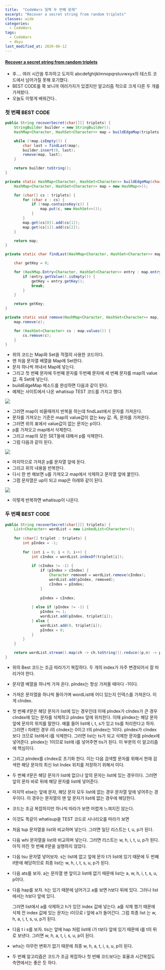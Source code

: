 ```yaml
---
title:  "CodeWars 일백 두 번째 문제"
excerpt: "Recover a secret string from random triplets"
classes: wide
categories:
  - CodeWars
tags:
  - CodeWars
  - 4kyu
last_modified_at: 2020-06-12
---
```


#### [Recover a secret string from random triplets](https://www.codewars.com/kata/53f40dff5f9d31b813000774)



* 후.... 여러 시간을 투자하고 도저히 abcdefghijklmnopqrstuvwxyx의 테스트 코드에서 넘어가질 못해 포기했다.
* BEST CODE를 쭉 보니까 여러가지가 있겠지만 알고리즘 적으로 크게 다른 두 개를 가져왔다. 
* 오늘도 이렇게 배워간다..





### 첫 번째 BEST CODE

```java
public String recoverSecret(char[][] triplets) {
    StringBuilder builder = new StringBuilder();
    HashMap<Character, HashSet<Character>> map = buildEdgeMap(triplets);

    while (!map.isEmpty()) {
        char last = findLast(map);
        builder.insert(0, last);
        remove(map, last);
    }

    return builder.toString();
}

private static HashMap<Character, HashSet<Character>> buildEdgeMap(char[][] triplets) {
    HashMap<Character, HashSet<Character>> map = new HashMap<>();

    for (char[] cs : triplets) {
        for (char c : cs) {
            if (!map.containsKey(c)) {
                map.put(c, new HashSet<>());
            }
        }
        map.get(cs[0]).add(cs[1]);
        map.get(cs[1]).add(cs[2]);
    }

    return map;
}

private static char findLast(HashMap<Character, HashSet<Character>> map) {

    char getKey = 0;

    for (HashMap.Entry<Character, HashSet<Character>> entry : map.entrySet()) {
        if (entry.getValue().isEmpty()) {
            getKey = entry.getKey();
            break;
        }
    }

    return getKey;
}

private static void remove(HashMap<Character, HashSet<Character>> map, Character c) {
    map.remove(c);

    for (HashSet<Character> cs : map.values()) {
        cs.remove(c);
    }
}
```

* 위의 코드는 Map와 Set을 적절히 사용한 코드이다.
* 맨 처음 문자열 배열을 Map에 Set한다. 
* 문자 하나씩 꺼내서 Map에 넣는다.
* 그리고 첫 번째 문자에 두번째 문자를 두번째 문자에 세 번째 문자를 map의 value값. 즉 Set에 넣는다.
* buildEdgeMap 메소드를 완성하면 다음과 같이 된다.
* 예제는 사이트에서 나온 whatisup TEST 코드를 가지고 했다.

![]({{site.url}}/assets/images/codewar01.PNG)

* 그러면 map이 비울때까지 반복을 하는데 findLast에서 문자를 가져온다.
* 문자를 가져오는 기준은 map의 value값이 없는 key 값. 즉, 문자를 가져온다.
* 그러면 위의 표에서 value값이 없는 문자는 p이다.
* p를 가져오고 map에서 삭제한다.
* 그리고 map의 모든 SET들에 대해서 p를 삭제한다.
* 그럼 다음과 같이 된다.

![]({{site.url}}/assets/images/codewar02.PNG)

* 마지막으로 가져온 p를 문자열 앞에 둔다.
* 그리고 위의 내용을 반복한다.
* 다시 한 번 해보면 u를 가져오고 map에서 삭제하고 문자열 앞에 붙인다.
* 그럼 문자열은 up이 되고 map은 아래와 같이 된다.

![]({{site.url}}/assets/images/codewar03.PNG)

* 이렇게 반복하면 whatisup이 나온다.



### 두 번째 BEST CODE

```java
public String recoverSecret(char[][] triplets) {
    List<Character> wordList = new LinkedList<Character>();
    
    for (char[] triplet : triplets) {
        int pIndex = -1;
        
        for (int i = 0; i < 3; i++) {
            int cIndex = wordList.indexOf(triplet[i]);
            
            if (cIndex != -1) {
                if (pIndex > cIndex) {
                    Character removed = wordList.remove(cIndex);
                    wordList.add(pIndex, removed);
                    cIndex = pIndex;
                }
                
                pIndex = cIndex;
            
            } else if (pIndex != -1) {
                pIndex += 1;
                wordList.add(pIndex, triplet[i]);
            } else {
                wordList.add(0, triplet[i]);
                pIndex = 0;
            }
        }
    }

    return wordList.stream().map(ch -> ch.toString()).reduce((p,n) -> p + n).get();
}
```

* 위의 Best 코드는 조금 따라가기 복잡하다. 두 개의 index가 자주 변경되어서 잘 따라가야 한다.

* 문자열 배열을 하나씩 가져 온다. pIndex는 항상 가져올 때마다 -1이다.

* 가져온 문자열을 하나씩 돌아가며 wordList에 어디 있는지 인덱스를 가져온다. 이게 cIndex.

* 첫 번째 if문은 해당 문자가 list에 있는 경우인데 이때 pIndex가 cIndex가 큰 경우 cIndex에 있는 문자를 삭제하고 pIndex 앞에 위치한다. 이때 pIndex는 해당 문자 앞에 문자의 위치를 말한다. 예를 들어 list에 i, t, s가 있고 tis를 처리한다고 하자. 그러면 i 차례인 경우 i의 cIndex는 0이고 t의 pIndex는 1이다. pIndex가 cIndex보다 크므로 list에서 i를 삭제한다. 그러면 list는 ts가 되고 삭제한 문자를 pIndex에 넣어준다. pIndex는 1이므로 list에 i를 넣어주면 tis가 된다. 이 부분의 이 알고리즘에 핵심이다.

* 그리고 pIndex를 cIndex로 초기화 한다. 이는 다음 검색할 문자를 위해서 현재 검색한 해당 문자의 최신 list Index 위치를 저장하기 위해서 이다.

* 두 번째 if문은 해당 문자가 list에 없으나 앞의 문자는 list에 있는 경우이다. 그러면 앞의 문자 바로 뒤에 해당 문자를 list에 넣어준다.

* 마지막 else는 앞에 문자, 해당 문자 모두 list에 없는 경우 문자열 앞에 넣어주는 경우이다. 이 경우는 문자열의 맨 앞 문자가 list에 없는 경우에 해당한다.

* 코드는 조금 복잡하지만 하나씩 따라가 보면 어렵게 느껴지진 않는다.

* 이것도 똑같이 whatisup을 TEST 코드로 시나리오를 따라가 보면

* 처음 tup 문자열을 list와 비교하며 넣는다. 그러면 일단 리스트는 t, u, p가 된다.

* 다음 whi 문자열을 list와 비교하며 넣는다. 그러면 리스트는 w, h, i, t, u, p가 된다. 아직 까진 첫 번째 if문을 실행하지 않았다.

* 다음 tsu 문자열 넣어보자. s는 list에 없고 앞에 문자 t가 list에 있기 때문에 두 번째 if문에 해당하므로 최종 list는 w, h, i, t, s, u, p가 된다.

* 다음 ats를 보자. a는 문자열 맨 앞이고 list에 없기 때문에 list는 a, w, h, i, t, s, u, p이다.

* 다음 hap를 보자. h는 있기 때문에 넘어가고 a를 보면 h보다 뒤에 있다. 그러나 list에서는 h보다 앞에 있다.

  그러면 list에서 a를 삭제하고 h가 있던 index 값에 넣는다. a를 삭제 했기 때문에 삭제 전 index 값에 있는 문자는 i이므로 i 앞에 a가 들어간다. 그럼 최종 list 는 w, h, a, i, t, s, u, p가 된다.

* 다음 t i s를 보자. tis는 앞에 hap 처럼 list에 i가 t보다 앞에 있기 때문에 i를 t의 뒤로 보낸다. 그러면 w, h, a, t, i, s, u, p이 된다.

* whs는 아무런 변화가 없기 때문에 최종 w, h, a, t, i, s, u, p이 된다.

* 두 번째 알고리즘은 코드가 조금 복잡하나 첫 번째 코드보다는 효율과 시간복잡도 측면에서는 좋은 듯 하다.
